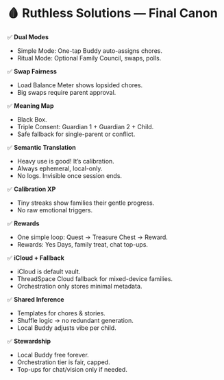 # 🩸 Ruthless Solutions — Final Canon

✅ **Dual Modes**
- Simple Mode: One-tap Buddy auto-assigns chores.
- Ritual Mode: Optional Family Council, swaps, polls.

✅ **Swap Fairness**
- Load Balance Meter shows lopsided chores.
- Big swaps require parent approval.

✅ **Meaning Map**
- Black Box.
- Triple Consent: Guardian 1 + Guardian 2 + Child.
- Safe fallback for single-parent or conflict.

✅ **Semantic Translation**
- Heavy use is good! It’s calibration.
- Always ephemeral, local-only.
- No logs. Invisible once session ends.

✅ **Calibration XP**
- Tiny streaks show families their gentle progress.
- No raw emotional triggers.

✅ **Rewards**
- One simple loop: Quest → Treasure Chest → Reward.
- Rewards: Yes Days, family treat, chat top-ups.

✅ **iCloud + Fallback**
- iCloud is default vault.
- ThreadSpace Cloud fallback for mixed-device families.
- Orchestration only stores minimal metadata.

✅ **Shared Inference**
- Templates for chores & stories.
- Shuffle logic → no redundant generation.
- Local Buddy adjusts vibe per child.

✅ **Stewardship**
- Local Buddy free forever.
- Orchestration tier is fair, capped.
- Top-ups for chat/vision only if needed.

